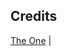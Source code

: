 ## Credits

[The One](http://www.jaysongaddis.com/wp-content/uploads/2013/01/Screen-Shot-2013-01-01-at-3.24.48-PM.png) |
